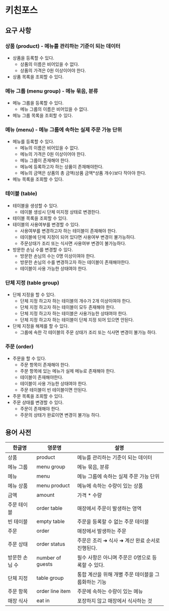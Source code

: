 # 키친포스

## 요구 사항

### 상품 (product) - 메뉴를 관리하는 기준이 되는 데이터
- 상품을 등록할 수 있다.
  - 상품의 이름은 비어있을 수 없다.
  - 상품의 가격은 0원 이상이어야 한다.
- 상품 목록을 조회할 수 있다.

### 메뉴 그룹 (menu group) - 메뉴 묶음, 분류
- 메뉴 그룹을 등록할 수 있다.
  - 메뉴 그룹의 이름은 비어있을 수 없다.
- 메뉴 그룹 목록을 조회할 수 있다.

### 메뉴 (menu) - 메뉴 그룹에 속하는 실제 주문 가능 단위
- 메뉴를 등록할 수 있다.
  - 메뉴의 이름은 비어있을 수 없다.
  - 메뉴의 가격은 0원 이상이어야 한다.
  - 메뉴 그룹이 존재해야 한다.
  - 메뉴에 등록하고자 하는 상품이 존재해야한다.
  - 메뉴의 금액은 상품의 총 금액(상품 금액*상품 개수)보다 작아야 한다.
- 메뉴 목록을 조회할 수 있다.

### 테이블 (table)
- 테이블을 생성할 수 있다.
  - 테이블 생성시 단체 미지정 상태로 변경한다.
- 테이블 목록을 조회할 수 있다.
- 테이블의 사용여부를 변경할 수 있다.
  - 사용여부를 변경하고자 하는 테이블이 존재해야 한다.
  - 테이블에 단체 지정이 되어 있다면 사용여부 변경이 불가능하다.
  - 주문상태가 조리 또는 식사면 사용여부 변경이 불가능하다.
- 방문한 손님 수를 변경할 수 있다.
  - 방문한 손님의 수는 0명 이상이여야 한다.
  - 방문한 손님의 수를 변경하고자 하는 테이블이 존재해야한다.
  - 테이블이 사용 가능한 상태여야 한다.

### 단체 지정 (table group)
- 단체 지정을 할 수 있다.
  - 단체 지정 하고자 하는 테이블의 개수가 2개 이상이여야 한다.
  - 단체 지정 하고자 하는 테이블이 모두 존재해야 한다.
  - 단체 지정 하고자 하는 테이블은 사용가능한 상태여야 한다.
  - 단체 지정 하고자 하는 테이블이 단체 지정 되어 있으면 안된다.
- 단체 지정을 해제를 할 수 있다.
  - 그룹에 속한 각 테이블의 주문 상태가 조리 또는 식사면 변경이 불가능 하다.

### 주문 (order)
- 주문을 할 수 있다.
    - 주문 항목이 존재해야 한다.
    - 주문 항목에 있는 메뉴가 실제 메뉴로 존재해야 한다.
    - 테이블이 존재해야한다.
    - 테이블이 사용 가능한 상태여야 한다.
    - 주문 테이블이 빈 테이블이면 안된다.
- 주문 목록을 조회할 수 있다.
- 주문 상태를 변경할 수 있다.
  - 주문이 존재해야 한다.
  - 주문의 상태가 완료이면 변경이 불가능 하다.

## 용어 사전

| 한글명 | 영문명 | 설명 |
| --- | --- | --- |
| 상품 | product | 메뉴를 관리하는 기준이 되는 데이터 |
| 메뉴 그룹 | menu group | 메뉴 묶음, 분류 |
| 메뉴 | menu | 메뉴 그룹에 속하는 실제 주문 가능 단위 |
| 메뉴 상품 | menu product | 메뉴에 속하는 수량이 있는 상품 |
| 금액 | amount | 가격 * 수량 |
| 주문 테이블 | order table | 매장에서 주문이 발생하는 영역 |
| 빈 테이블 | empty table | 주문을 등록할 수 없는 주문 테이블 |
| 주문 | order | 매장에서 발생하는 주문 |
| 주문 상태 | order status | 주문은 조리 ➜ 식사 ➜ 계산 완료 순서로 진행된다. |
| 방문한 손님 수 | number of guests | 필수 사항은 아니며 주문은 0명으로 등록할 수 있다. |
| 단체 지정 | table group | 통합 계산을 위해 개별 주문 테이블을 그룹화하는 기능 |
| 주문 항목 | order line item | 주문에 속하는 수량이 있는 메뉴 |
| 매장 식사 | eat in | 포장하지 않고 매장에서 식사하는 것 |
